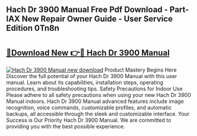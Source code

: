 ## Hach Dr 3900 Manual Free Pdf Download - Part-IAX New Repair Owner Guide - User Service Edition 0Tn8n

# <h2><a href="http://bc34922.oget.top/?id=Hach+Dr+3900+Manual">🔗Download New 👉🔴 Hach Dr 3900 Manual</a></h2>

[![Hach Dr 3900 Manual new download](https://i.imgur.com/5g1atiW.png)](http://bc34922.oget.top/?id=Hach+Dr+3900+Manual)
Product Mastery Begins Here Discover the full potential of your Hach Dr 3900 Manual with this user manual. Learn about its capabilities, installation steps, operating procedures, and troubleshooting tips. Safety Precautions for Indoor Use Please adhere to all safety precautions when using your new Hach Dr 3900 Manual indoors. Hach Dr 3900 Manual advanced features include image recognition, voice commands, customizable profiles, and automatic backups, all accessible through the sleek and customizable interface. Your Success is Our Priority Hach Dr 3900 Manual. We are committed to providing you with the best possible experience.
